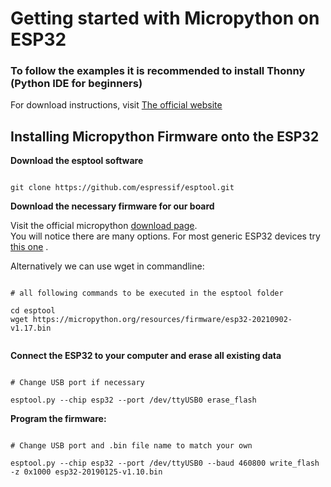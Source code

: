 # Getting started with Micropython on ESP32

### To follow the examples it is recommended to install Thonny (Python IDE for beginners)

For download instructions, visit [The official website](https://thonny.org "Official Thonny Website")

## Installing Micropython Firmware onto the ESP32

**Download the esptool software**

```shell

git clone https://github.com/espressif/esptool.git

```

**Download the necessary firmware for our board**

Visit the official micropython [download page](https://micropython.org/download/). <br />
You will notice there are many options. For most generic ESP32 devices try [this one](https://micropython.org/download/esp32/) .

Alternatively we can use wget in commandline:

```shell

# all following commands to be executed in the esptool folder

cd esptool
wget https://micropython.org/resources/firmware/esp32-20210902-v1.17.bin


```
**Connect the ESP32 to your computer and erase all existing data**

```shell

# Change USB port if necessary

esptool.py --chip esp32 --port /dev/ttyUSB0 erase_flash

```
**Program the firmware:**

```shell

# Change USB port and .bin file name to match your own

esptool.py --chip esp32 --port /dev/ttyUSB0 --baud 460800 write_flash -z 0x1000 esp32-20190125-v1.10.bin

```

